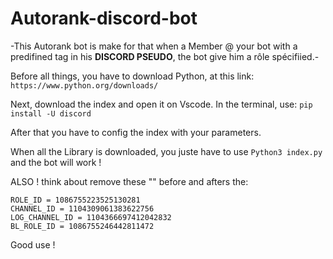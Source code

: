 # Autorank-discord-bot
-This Autorank bot is make for that when a Member @ your bot with a predifined tag in his **DISCORD PSEUDO**, the bot give him a rôle spécifiied.-

Before all things, you have to download Python, at this link: `` https://www.python.org/downloads/ ``

Next, download the index and open it on Vscode.
In the terminal, use: ``pip install -U discord``

After that you have to config the index with your parameters.

When all the Library is downloaded, you juste have to use ``Python3 index.py`` and the bot will work !

ALSO ! think about remove these "" before and afters the:

```
ROLE_ID = 1086755223525130281
CHANNEL_ID = 1104309061383622756
LOG_CHANNEL_ID = 1104366697412042832
BL_ROLE_ID = 1086755246442811472

```

Good use !

